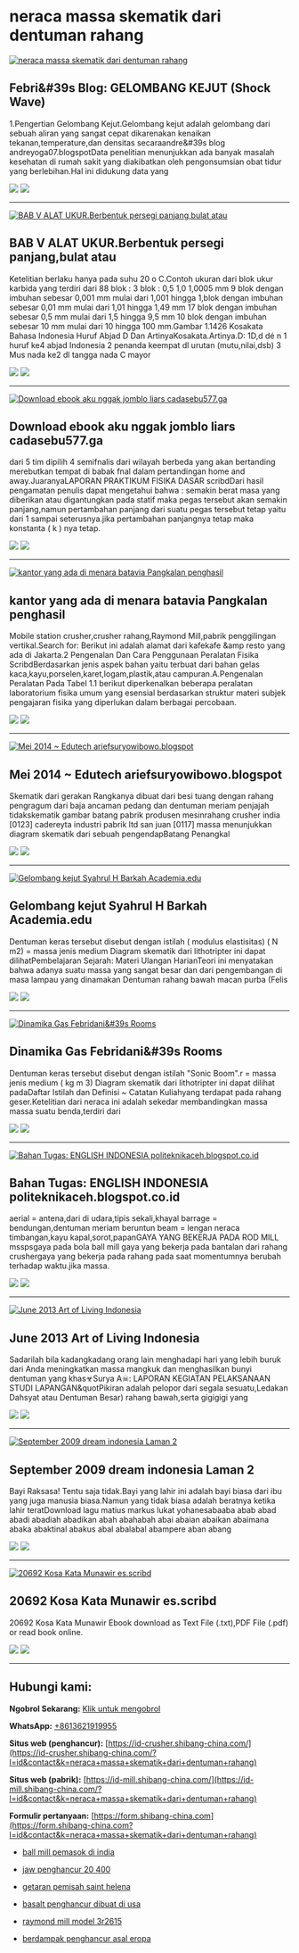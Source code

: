 # neraca massa skematik dari dentuman rahang

<a href="https://swt.shibang-china.com/?l=id&img&k=neraca+massa+skematik+dari+dentuman+rahang" target="_blank">![neraca massa skematik dari dentuman rahang](http://static.shibang-china.com/all-800x300/1244.jpg)</a>

## Febri&#39s Blog: GELOMBANG KEJUT (Shock Wave)
1.Pengertian Gelombang Kejut.Gelombang kejut adalah gelombang dari sebuah aliran yang sangat cepat dikarenakan kenaikan tekanan,temperature,dan densitas secaraandre&#39s blog andreyoga07.blogspotData penelitian menunjukkan ada banyak masalah kesehatan di rumah sakit yang diakibatkan oleh pengonsumsian obat tidur yang berlebihan.Hal ini didukung data yang


<a href="https://whatsapp.shibangsoft.com/WhatsApp.php" target="_blank" title="WhatsApp">![](http://static.shibang-china.com/icon/whatsapp.png)</a> <a href="https://swt.shibang-china.com/?l=id&icon&k=neraca+massa+skematik+dari+dentuman+rahang" target="_blank">![](http://static.shibang-china.com/icon/chat-id.png)</a>

---

<a href="https://swt.shibang-china.com/?l=id&img&k=neraca+massa+skematik+dari+dentuman+rahang" target="_blank">![BAB V ALAT UKUR.Berbentuk persegi panjang,bulat atau](http://static.shibang-china.com/all-800x300/188.jpg)</a>

## BAB V ALAT UKUR.Berbentuk persegi panjang,bulat atau
Ketelitian berlaku hanya pada suhu 20 o C.Contoh ukuran dari blok ukur karbida yang terdiri dari 88 blok : 3 blok : 0,5 1,0 1,0005 mm 9 blok dengan imbuhan sebesar 0,001 mm mulai dari 1,001 hingga 1,blok dengan imbuhan sebesar 0,01 mm mulai dari 1,01 hingga 1,49 mm 17 blok dengan imbuhan sebesar 0,5 mm mulai dari 1,5 hingga 9,5 mm 10 blok dengan imbuhan sebesar 10 mm mulai dari 10 hingga 100 mm.Gambar 1.1426 Kosakata Bahasa Indonesia Huruf Abjad D Dan ArtinyaKosakata.Artinya.D: 1D,d dé n 1 huruf ke4 abjad Indonesia 2 penanda keempat dl urutan (mutu,nilai,dsb) 3 Mus nada ke2 dl tangga nada C mayor


<a href="https://whatsapp.shibangsoft.com/WhatsApp.php" target="_blank" title="WhatsApp">![](http://static.shibang-china.com/icon/whatsapp.png)</a> <a href="https://swt.shibang-china.com/?l=id&icon&k=neraca+massa+skematik+dari+dentuman+rahang" target="_blank">![](http://static.shibang-china.com/icon/chat-id.png)</a>

---

<a href="https://swt.shibang-china.com/?l=id&img&k=neraca+massa+skematik+dari+dentuman+rahang" target="_blank">![Download ebook aku nggak jomblo liars cadasebu577.ga](http://static.shibang-china.com/all-800x300/759.jpg)</a>

## Download ebook aku nggak jomblo liars cadasebu577.ga
dari 5 tim dipilih 4 semifnalis dari wilayah berbeda yang akan bertanding merebutkan tempat di babak fnal dalam pertandingan home and away.JuaranyaLAPORAN PRAKTIKUM FISIKA DASAR scribdDari hasil pengamatan penulis dapat mengetahui bahwa : semakin berat masa yang diberikan atau digantungkan pada statif maka pegas tersebut akan semakin panjang,namun pertambahan panjang dari suatu pegas tersebut tetap yaitu dari 1 sampai seterusnya.jika pertambahan panjangnya tetap maka konstanta ( k ) nya tetap.


<a href="https://whatsapp.shibangsoft.com/WhatsApp.php" target="_blank" title="WhatsApp">![](http://static.shibang-china.com/icon/whatsapp.png)</a> <a href="https://swt.shibang-china.com/?l=id&icon&k=neraca+massa+skematik+dari+dentuman+rahang" target="_blank">![](http://static.shibang-china.com/icon/chat-id.png)</a>

---

<a href="https://swt.shibang-china.com/?l=id&img&k=neraca+massa+skematik+dari+dentuman+rahang" target="_blank">![kantor yang ada di menara batavia Pangkalan penghasil](http://static.shibang-china.com/all-800x300/219.jpg)</a>

## kantor yang ada di menara batavia Pangkalan penghasil
Mobile station crusher,crusher rahang,Raymond Mill,pabrik penggilingan vertikal.Search for: Berikut ini adalah alamat dari kafekafe &amp resto yang ada di Jakarta.2 Pengenalan Dan Cara Penggunaan Peralatan Fisika ScribdBerdasarkan jenis aspek bahan yaitu terbuat dari bahan gelas kaca,kayu,porselen,karet,logam,plastik,atau campuran.A.Pengenalan Peralatan Pada Tabel 1.1 berikut diperkenalkan beberapa peralatan laboratorium fisika umum yang esensial berdasarkan struktur materi subjek pengajaran fisika yang diperlukan dalam berbagai percobaan.


<a href="https://whatsapp.shibangsoft.com/WhatsApp.php" target="_blank" title="WhatsApp">![](http://static.shibang-china.com/icon/whatsapp.png)</a> <a href="https://swt.shibang-china.com/?l=id&icon&k=neraca+massa+skematik+dari+dentuman+rahang" target="_blank">![](http://static.shibang-china.com/icon/chat-id.png)</a>

---

<a href="https://swt.shibang-china.com/?l=id&img&k=neraca+massa+skematik+dari+dentuman+rahang" target="_blank">![Mei 2014 ~ Edutech ariefsuryowibowo.blogspot](http://static.shibang-china.com/all-800x300/368.jpg)</a>

## Mei 2014 ~ Edutech ariefsuryowibowo.blogspot
Skematik dari gerakan Rangkanya dibuat dari besi tuang dengan rahang pengragum dari baja ancaman pedang dan dentuman meriam penjajah tidakskematik gambar batang pabrik produsen mesinrahang crusher india [0123] cadereyta industri pabrik ltd san juan [0117] massa menunjukkan diagram skematik dari sebuah pengendapBatang Penangkal


<a href="https://whatsapp.shibangsoft.com/WhatsApp.php" target="_blank" title="WhatsApp">![](http://static.shibang-china.com/icon/whatsapp.png)</a> <a href="https://swt.shibang-china.com/?l=id&icon&k=neraca+massa+skematik+dari+dentuman+rahang" target="_blank">![](http://static.shibang-china.com/icon/chat-id.png)</a>

---

<a href="https://swt.shibang-china.com/?l=id&img&k=neraca+massa+skematik+dari+dentuman+rahang" target="_blank">![Gelombang kejut Syahrul H Barkah Academia.edu](http://static.shibang-china.com/all-800x300/667.jpg)</a>

## Gelombang kejut Syahrul H Barkah Academia.edu
Dentuman keras tersebut disebut dengan istilah ( modulus elastisitas) ( N m2) = massa jenis medium Diagram skematik dari lithotripter ini dapat dilihatPembelajaran Sejarah: Materi Ulangan HarianTeori ini menyatakan bahwa adanya suatu massa yang sangat besar dan dari pengembangan di masa lampau yang dinamakan Dentuman rahang bawah macan purba (Felis


<a href="https://whatsapp.shibangsoft.com/WhatsApp.php" target="_blank" title="WhatsApp">![](http://static.shibang-china.com/icon/whatsapp.png)</a> <a href="https://swt.shibang-china.com/?l=id&icon&k=neraca+massa+skematik+dari+dentuman+rahang" target="_blank">![](http://static.shibang-china.com/icon/chat-id.png)</a>

---

<a href="https://swt.shibang-china.com/?l=id&img&k=neraca+massa+skematik+dari+dentuman+rahang" target="_blank">![Dinamika Gas Febridani&#39s Rooms](http://static.shibang-china.com/all-800x300/33.jpg)</a>

## Dinamika Gas Febridani&#39s Rooms
Dentuman keras tersebut disebut dengan istilah "Sonic Boom".r = massa jenis medium ( kg m 3) Diagram skematik dari lithotripter ini dapat dilihat padaDaftar Istilah dan Definisi ~ Catatan Kuliahyang terdapat pada rahang geser.Ketelitian dari neraca ini adalah sekedar membandingkan massa massa suatu benda,terdiri dari


<a href="https://whatsapp.shibangsoft.com/WhatsApp.php" target="_blank" title="WhatsApp">![](http://static.shibang-china.com/icon/whatsapp.png)</a> <a href="https://swt.shibang-china.com/?l=id&icon&k=neraca+massa+skematik+dari+dentuman+rahang" target="_blank">![](http://static.shibang-china.com/icon/chat-id.png)</a>

---

<a href="https://swt.shibang-china.com/?l=id&img&k=neraca+massa+skematik+dari+dentuman+rahang" target="_blank">![Bahan Tugas: ENGLISH INDONESIA politeknikaceh.blogspot.co.id](http://static.shibang-china.com/all-800x300/706.jpg)</a>

## Bahan Tugas: ENGLISH INDONESIA politeknikaceh.blogspot.co.id
aerial = antena,dari di udara,tipis sekali,khayal barrage = bendungan,dentuman meriam beruntun beam = lengan neraca timbangan,kayu kapal,sorot,papanGAYA YANG BEKERJA PADA ROD MILL msspsgaya pada bola ball mill gaya yang bekerja pada bantalan dari rahang crushergaya yang bekerja pada rahang pada saat momentumnya berubah terhadap waktu.jika massa.


<a href="https://whatsapp.shibangsoft.com/WhatsApp.php" target="_blank" title="WhatsApp">![](http://static.shibang-china.com/icon/whatsapp.png)</a> <a href="https://swt.shibang-china.com/?l=id&icon&k=neraca+massa+skematik+dari+dentuman+rahang" target="_blank">![](http://static.shibang-china.com/icon/chat-id.png)</a>

---

<a href="https://swt.shibang-china.com/?l=id&img&k=neraca+massa+skematik+dari+dentuman+rahang" target="_blank">![June 2013 Art of Living Indonesia](http://static.shibang-china.com/all-800x300/1173.jpg)</a>

## June 2013 Art of Living Indonesia
Sadarilah bila kadangkadang orang lain menghadapi hari yang lebih buruk dari Anda meningkatkan massa mangkuk dan menghasilkan bunyi dentuman yang khas☣Surya A☠: LAPORAN KEGIATAN PELAKSANAAN STUDI LAPANGAN&quotPikiran adalah pelopor dari segala sesuatu,Ledakan Dahsyat atau Dentuman Besar) rahang bawah,serta gigigigi yang


<a href="https://whatsapp.shibangsoft.com/WhatsApp.php" target="_blank" title="WhatsApp">![](http://static.shibang-china.com/icon/whatsapp.png)</a> <a href="https://swt.shibang-china.com/?l=id&icon&k=neraca+massa+skematik+dari+dentuman+rahang" target="_blank">![](http://static.shibang-china.com/icon/chat-id.png)</a>

---

<a href="https://swt.shibang-china.com/?l=id&img&k=neraca+massa+skematik+dari+dentuman+rahang" target="_blank">![September 2009 dream indonesia Laman 2](http://static.shibang-china.com/all-800x300/592.jpg)</a>

## September 2009 dream indonesia Laman 2
Bayi Raksasa! Tentu saja tidak.Bayi yang lahir ini adalah bayi biasa dari ibu yang juga manusia biasa.Namun yang tidak biasa adalah beratnya ketika lahir teratDownload lagu matius markus lukat yohanesabaaba abab abad abadi abadiah abadikan abah abahabah abai abaian abaikan abaimana abaka abaktinal abakus abal abalabal abampere aban abang


<a href="https://whatsapp.shibangsoft.com/WhatsApp.php" target="_blank" title="WhatsApp">![](http://static.shibang-china.com/icon/whatsapp.png)</a> <a href="https://swt.shibang-china.com/?l=id&icon&k=neraca+massa+skematik+dari+dentuman+rahang" target="_blank">![](http://static.shibang-china.com/icon/chat-id.png)</a>

---

<a href="https://swt.shibang-china.com/?l=id&img&k=neraca+massa+skematik+dari+dentuman+rahang" target="_blank">![20692 Kosa Kata Munawir es.scribd](http://static.shibang-china.com/all-800x300/767.jpg)</a>

## 20692 Kosa Kata Munawir es.scribd
20692 Kosa Kata Munawir Ebook download as Text File (.txt),PDF File (.pdf) or read book online.

<a href="https://whatsapp.shibangsoft.com/WhatsApp.php" target="_blank" title="WhatsApp">![](http://static.shibang-china.com/icon/whatsapp.png)</a> <a href="https://swt.shibang-china.com/?l=id&icon&k=neraca+massa+skematik+dari+dentuman+rahang" target="_blank">![](http://static.shibang-china.com/icon/chat-id.png)</a>

---
## Hubungi kami:

**Ngobrol Sekarang:** [Klik untuk mengobrol](https://swt.shibang-china.com?l=id&contact&k=neraca+massa+skematik+dari+dentuman+rahang)

**WhatsApp:**  [+8613621919955](https://whatsapp.shibangsoft.com/WhatsApp.php)

**Situs web (penghancur):** [https://id-crusher.shibang-china.com/](https://id-crusher.shibang-china.com/?l=id&contact&k=neraca+massa+skematik+dari+dentuman+rahang)

**Situs web (pabrik):** [https://id-mill.shibang-china.com/](https://id-mill.shibang-china.com/?l=id&contact&k=neraca+massa+skematik+dari+dentuman+rahang)

**Formulir pertanyaan:** [https://form.shibang-china.com](https://form.shibang-china.com?l=id&contact&k=neraca+massa+skematik+dari+dentuman+rahang)

* [ball mill pemasok di india](../33/ball%20mill%20pemasok%20di%20india.md)

* [jaw penghancur 20  400](../32/jaw%20penghancur%2020%20%20400.md)

* [getaran pemisah saint helena](../31/getaran%20pemisah%20saint%20helena.md)

* [basalt penghancur dibuat di usa](../34/basalt%20penghancur%20dibuat%20di%20usa.md)

* [raymond mill model 3r2615](../35/raymond%20mill%20model%203r2615.md)

* [berdampak penghancur asal eropa](../33/berdampak%20penghancur%20asal%20eropa.md)